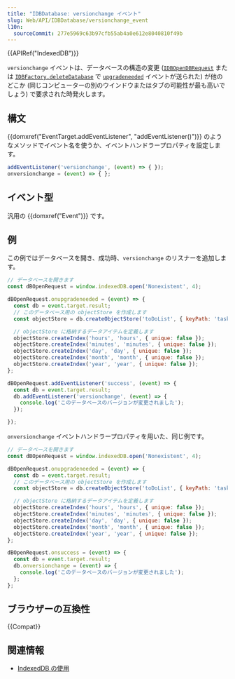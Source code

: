 ```yaml
---
title: "IDBDatabase: versionchange イベント"
slug: Web/API/IDBDatabase/versionchange_event
l10n:
  sourceCommit: 277e5969c63b97cfb55ab4a0e612e8040810f49b
---
```


{{APIRef("IndexedDB")}}

`versionchange` イベントは、データベースの構造の変更 ([`IDBOpenDBRequest`](/ja/docs/Web/API/IDBOpenDBRequest) または [`IDBFactory.deleteDatabase`](/ja/docs/Web/API/IDBFactory/deleteDatabase) で [`upgradeneeded`](/ja/docs/Web/API/IDBOpenDBRequest/upgradeneeded_event) イベントが送られた) が他のどこか (同じコンピューターの別のウインドウまたはタブの可能性が最も高いでしょう) で要求された時発火します。

## 構文

{{domxref("EventTarget.addEventListener", "addEventListener()")}} のようなメソッドでイベント名を使うか、イベントハンドラープロパティを設定します。

```js
addEventListener('versionchange', (event) => { });
onversionchange = (event) => { };
```

## イベント型

汎用の {{domxref("Event")}} です。

## 例

この例ではデータベースを開き、成功時、`versionchange` のリスナーを追加します。

```js
// データベースを開きます
const dBOpenRequest = window.indexedDB.open('Nonexistent', 4);

dBOpenRequest.onupgradeneeded = (event) => {
  const db = event.target.result;
  // このデータベース用の objectStore を作成します
  const objectStore = db.createObjectStore('toDoList', { keyPath: 'taskTitle' });

  // objectStore に格納するデータアイテムを定義します
  objectStore.createIndex('hours', 'hours', { unique: false });
  objectStore.createIndex('minutes', 'minutes', { unique: false });
  objectStore.createIndex('day', 'day', { unique: false });
  objectStore.createIndex('month', 'month', { unique: false });
  objectStore.createIndex('year', 'year', { unique: false });
};

dBOpenRequest.addEventListener('success', (event) => {
  const db = event.target.result;
  db.addEventListener('versionchange', (event) => {
    console.log('このデータベースのバージョンが変更されました');
  });

});
```

`onversionchange` イベントハンドラープロパティを用いた、同じ例です。

```js
// データベースを開きます
const dBOpenRequest = window.indexedDB.open('Nonexistent', 4);

dBOpenRequest.onupgradeneeded = (event) => {
  const db = event.target.result;
  // このデータベース用の objectStore を作成します
  const objectStore = db.createObjectStore('toDoList', { keyPath: 'taskTitle' });

  // objectStore に格納するデータアイテムを定義します
  objectStore.createIndex('hours', 'hours', { unique: false });
  objectStore.createIndex('minutes', 'minutes', { unique: false });
  objectStore.createIndex('day', 'day', { unique: false });
  objectStore.createIndex('month', 'month', { unique: false });
  objectStore.createIndex('year', 'year', { unique: false });
};

dBOpenRequest.onsuccess = (event) => {
  const db = event.target.result;
  db.onversionchange = (event) => {
    console.log('このデータベースのバージョンが変更されました');
  };
};
```

## ブラウザーの互換性

{{Compat}}

## 関連情報

- [IndexedDB の使用](/ja/docs/Web/API/IndexedDB_API/Using_IndexedDB)
